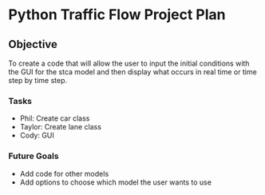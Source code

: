 Python Traffic Flow Project Plan
================================

Objective
---------

To create a code that will allow the user to input the initial conditions with the GUI for the stca model and then display what occurs in real time or time step by time step.

### Tasks

* Phil: Create car class
* Taylor: Create lane class
* Cody: GUI

### Future Goals

* Add code for other models
* Add options to choose which model the user wants to use